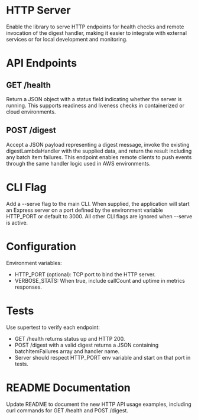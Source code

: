 # HTTP Server

Enable the library to serve HTTP endpoints for health checks and remote invocation of the digest handler, making it easier to integrate with external services or for local development and monitoring.

# API Endpoints

## GET /health

Return a JSON object with a status field indicating whether the server is running. This supports readiness and liveness checks in containerized or cloud environments.

## POST /digest

Accept a JSON payload representing a digest message, invoke the existing digestLambdaHandler with the supplied data, and return the result including any batch item failures. This endpoint enables remote clients to push events through the same handler logic used in AWS environments.

# CLI Flag

Add a --serve flag to the main CLI. When supplied, the application will start an Express server on a port defined by the environment variable HTTP_PORT or default to 3000. All other CLI flags are ignored when --serve is active.

# Configuration

Environment variables:
- HTTP_PORT (optional): TCP port to bind the HTTP server.
- VERBOSE_STATS: When true, include callCount and uptime in metrics responses.

# Tests

Use supertest to verify each endpoint:
- GET /health returns status up and HTTP 200.
- POST /digest with a valid digest returns a JSON containing batchItemFailures array and handler name.
- Server should respect HTTP_PORT env variable and start on that port in tests.

# README Documentation

Update README to document the new HTTP API usage examples, including curl commands for GET /health and POST /digest.
